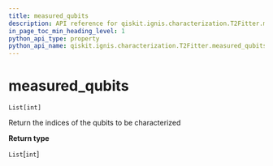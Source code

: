 ```yaml
---
title: measured_qubits
description: API reference for qiskit.ignis.characterization.T2Fitter.measured_qubits
in_page_toc_min_heading_level: 1
python_api_type: property
python_api_name: qiskit.ignis.characterization.T2Fitter.measured_qubits
---
```


# measured\_qubits

<span id="qiskit.ignis.characterization.T2Fitter.measured_qubits" />

`List[int]`

Return the indices of the qubits to be characterized

**Return type**

`List`\[`int`]

